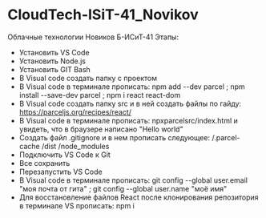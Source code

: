 # CloudTech-ISiT-41_Novikov
Облачные технологии Новиков Б-ИСиТ-41
Этапы:
- Установить VS Code
- Установить Node.js
- Установить GIT Bash
- В Visual code создать папку с проектом
- В Visual code в терминале прописать:
npm add --dev parcel ;
npm install --save-dev parcel ;
npm i react react-dom 
- В Visual code создать папку src и в ней создать файлы по гайду: https://parceljs.org/recipes/react/
- В Visual code в терминале прописать: npxparcelsrc/index.html и увидеть, что в браузере написано "Hello world"
- Создать файл .gitignore и в нем прописать следующее:
/.parcel-cache 
/dist 
/node_modules 
- Подключить VS Code к Git
- Все сохранить
- Перезапустить VS Code
- В Visual code в терминале прописать:
git config --global user.email "моя почта от гита" ;
git config --global user.name "моё имя"
- Для восстановление файлов React после клонирования репозитория в терминале VS прописать: 
npm i
